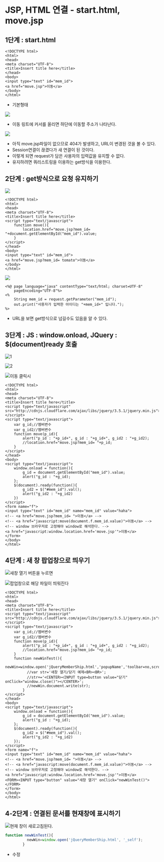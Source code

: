 # JSP, HTML 연결 - start.html, move.jsp

## 1단계 : start.html

```markup
<!DOCTYPE html>
<html>
<head>
<meta charset="UTF-8">
<title>Insert title here</title>
</head>
<body>
<input type="text" id="mem_id">
<a href="move.jsp">이동</a>
</body>
</html>
```

* 기본형태

![](../../.gitbook/assets/2%20%2831%29.png)

* 이동 링트에 커서를 올리면 하단에 이동할 주소가 나타난다.

![](../../.gitbook/assets/3%20%2823%29.png)

* 아직 move.jsp파일이 없으므로 404가 발생하고, URL이 변경된 것을 볼 수 있다.
* Session연결이 끊겼다가 새 연결이 된 것이다.
* 이렇게 되면 request가 담은 사용자의 입력값을 유지할 수 없다.
* 유지하려면 쿼리스트링을 이용하는 get방식을 이용한다.

## 2단계 : get방식으로 요청 유지하기 

![](../../.gitbook/assets/4%20%2819%29.png)

```markup
<!DOCTYPE html>
<html>
<head>
<meta charset="UTF-8">
<title>Insert title here</title>
<script type="text/javascript">
	function move(){
		location.href="move.jsp?mem_id= "+document.getElementById("mem_id").value;
	}
</script>
</head>
<body>
<input type="text" id="mem_id">
<a href="move.jsp?mem_id= tomato">이동</a>
</body>
</html>
```

![](../../.gitbook/assets/5%20%2815%29.png)

```markup
<%@ page language="java" contentType="text/html; charset=UTF-8"
    pageEncoding="UTF-8"%>
<%
	String mem_id = request.getParameter("mem_id");
	out.print("사용자가 입력한 아이디는 "+mem_id+" 입니다.");
%>
```

* URL을 보면 get방식으로 넘길수도 있음을 알 수 있다.

## 3단계 : JS : window.onload, JQuery : $\(document\)ready 호출

![1](../../.gitbook/assets/1%20%2841%29.png)

![2](../../.gitbook/assets/2%20%2833%29.png)

![&#xC774;&#xB3D9; &#xD074;&#xB9AD;&#xC2DC;](../../.gitbook/assets/3%20%2824%29.png)

```markup
<!DOCTYPE html>
<html>
<head>
<meta charset="UTF-8">
<title>Insert title here</title>
<script type="text/javascript" src="http://cdnjs.cloudflare.com/ajax/libs/jquery/3.5.1/jquery.min.js"></script>
<script type="text/javascript">
	var g_id;//멤버변수
	var g_id2//멤버변수
	function move(p_id){
		alert("p_id : "+p_id+", g_id : "+g_id+", g_id2 : "+g_id2);
		//location.href="move.jsp?mem_id= "+p_id;
	}
</script>
</head>
<body>
<script type="text/javascript">
	window.onload = function(){
		g_id = document.getElementById("mem_id").value;
		alert("g_id : "+g_id);
	};
	$(document).ready(function(){
		g_id2 = $("#mem_id").val();
		alert("g_id2 : "+g_id2)
	})
</script>
<form name="f">
<input type="text" id="mem_id" name="mem_id" value="haha">
<!-- <a href="move.jsp?mem_id= ">이동</a> -->
<!-- <a href="javascript:move(document.f.mem_id.value)">이동</a> -->
<!-- window 브라우저로 고정해야 window로 해석한다. -->
<a href="javascript:window.location.href='move.jsp'">이동</a>
</form>
</body>
</html>
```

### 

## 4단계 : 새 창 팝업창으로 띄우기

![&#xC0C8;&#xCC3D; &#xC5F4;&#xAE30; &#xBC84;&#xD2BC;&#xC744; &#xB204;&#xB974;&#xBA74;](../../.gitbook/assets/4%20%2818%29.png)

![&#xD31D;&#xC5C5;&#xCC3D;&#xC73C;&#xB85C; &#xD574;&#xB2F9; &#xD30C;&#xC77C;&#xC774; &#xB744;&#xC6CC;&#xC9C4;&#xB2E4;](../../.gitbook/assets/5%20%2813%29.png)

```markup
<!DOCTYPE html>
<html>
<head>
<meta charset="UTF-8">
<title>Insert title here</title>
<script type="text/javascript" src="http://cdnjs.cloudflare.com/ajax/libs/jquery/3.5.1/jquery.min.js"></script>
<script type="text/javascript">
	var g_id;//멤버변수
	var g_id2//멤버변수
	function move(p_id){
		alert("p_id : "+p_id+", g_id : "+g_id+", g_id2 : "+g_id2);
		//location.href="move.jsp?mem_id= "+p_id;
	}
	function newWinTest(){
		  newWin=window.open('jQueryMemberShip.html','popupName','toolbar=no,scrollbars=no,top=200,left=300,width=170,height=50');
		  //var str='새창 열기/닫기 예제<BR><BR>';
		  //str+='<CENTER><INPUT type=button value="닫기" onClick="window.close()"></CENTER>';
		  //newWin.document.write(str);
		}
</script>
</head>
<body>
<script type="text/javascript">
	window.onload = function(){
		g_id = document.getElementById("mem_id").value;
		alert("g_id : "+g_id);
	};
	$(document).ready(function(){
		g_id2 = $("#mem_id").val();
		alert("g_id2 : "+g_id2)
	});
</script>
<form name="f">
<input type="text" id="mem_id" name="mem_id" value="haha">
<!-- <a href="move.jsp?mem_id= ">이동</a> -->
<!-- <a href="javascript:move(document.f.mem_id.value)">이동</a> -->
<!-- window 브라우저로 고정해야 window로 해석한다. -->
<a href="javascript:window.location.href='move.jsp'">이동</a>
<FORM><INPUT type="button" value="새창 열기" onClick="newWinTest()"></FORM>
</form>
</body>
</html>
```

## 4-2단계 : 연결된 문서를 현재창에 표시하기

![&#xD604;&#xC7AC; &#xCC3D;&#xC774; &#xC0C8;&#xB85C;&#xACE0;&#xCE68;&#xB41C;&#xB2E4;.](../../.gitbook/assets/6%20%289%29.png)

```javascript
function newWinTest(){
		  newWin=window.open('jQueryMemberShip.html', '_self');
		}
```

* 수정

